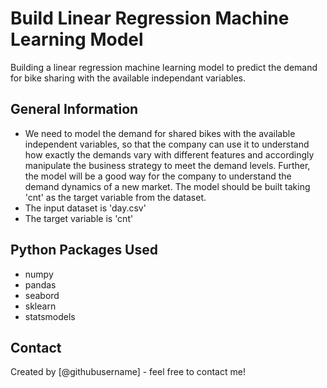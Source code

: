 # Build Linear Regression Machine Learning Model
Building a linear regression machine learning model to predict the demand for bike sharing with the available independant variables.

## General Information
- We need to model the demand for shared bikes with the available independent variables, so that the company can use it to understand how exactly the demands vary with different features and accordingly manipulate the business strategy to meet the demand levels. Further, the model will be a good way for the company to understand the demand dynamics of a new market. The model should be built taking 'cnt' as the target variable from the dataset.
- The input dataset is 'day.csv'
- The target variable is 'cnt'

## Python Packages Used
- numpy
- pandas
- seabord
- sklearn
- statsmodels

## Contact
Created by [@githubusername] - feel free to contact me!
